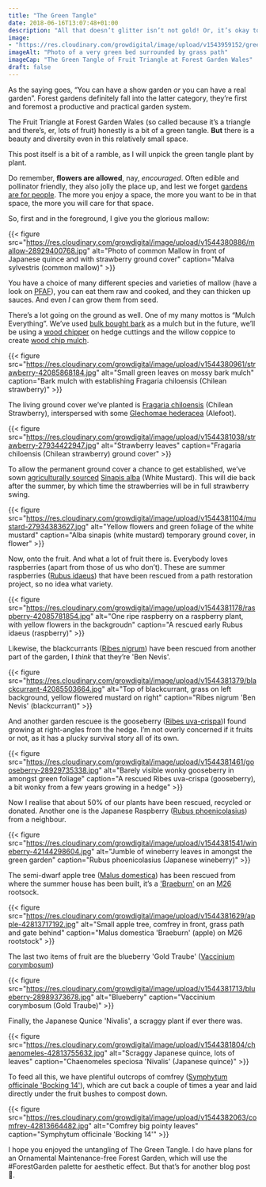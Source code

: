```yaml
---
title: "The Green Tangle"
date: 2018-06-16T13:07:48+01:00
description: "All that doesn’t glitter isn’t not gold! Or, it’s okay to have a green garden like a #ForestGarden"
image: 
- "https://res.cloudinary.com/growdigital/image/upload/v1543959152/green-triangle-42802735621.jpg"
imageAlt: "Photo of a very green bed surrounded by grass path"
imageCap: "The Green Tangle of Fruit Triangle at Forest Garden Wales"
draft: false
---
```


As the saying goes, “You can have a show garden _or_ you can have a real garden”. Forest gardens definitely fall into the latter category, they’re first and foremost a productive and practical garden system. 

The Fruit Triangle at Forest Garden Wales (so called because it’s a triangle and there’s, er, lots of fruit) honestly is a bit of a green tangle. **But** there is a beauty and diversity even in this relatively small space.

This post itself is a bit of a ramble, as I will unpick the green tangle plant by plant.

Do remember, **flowers are allowed**, nay, _encouraged_. Often edible and pollinator friendly, they also jolly the place up, and lest we forget [gardens are for people](https://mobile.twitter.com/ForestGdnWales/status/1008341790204841984). The more you enjoy a space, the more you want to be in that space, the more you will care for that space.

So, first and in the foreground, I give you the glorious mallow:

{{< figure src="https://res.cloudinary.com/growdigital/image/upload/v1544380886/mallow-28929400768.jpg" alt="Photo of common Mallow in front of Japanese quince and with strawberry ground cover" caption="Malva sylvestris (common mallow)" >}}

You have a choice of many different species and varieties of mallow (have a look on [PFAF](https://www.pfaf.org/)), you can eat them raw and cooked, and they can thicken up sauces. And even _I_ can grow them from seed.

There’s a lot going on the ground as well. One of my many mottos is “Mulch Everything”. We’ve used [bulk bought bark](https://www.forestgarden.wales/blog/unglamorous-grunt-work/) as a mulch but in the future, we’ll be using a [wood chipper](https://duckduckgo.com/?q=wood+chipper+domestic&t=ffab&iax=images&ia=images) on hedge cuttings and the willow coppice to create [wood chip mulch](https://www.forestgarden.wales/blog/does-woodchip-mulch-rob-nitrogen-from-the-soil/).

{{< figure src="https://res.cloudinary.com/growdigital/image/upload/v1544380961/strawberry-42085868184.jpg" alt="Small green leaves on mossy bark mulch" caption="Bark mulch with establishing Fragaria chiloensis (Chilean strawberry)" >}}

The living ground cover we’ve planted is [Fragaria chiloensis](https://www.pfaf.org/user/Plant.aspx?LatinName=Fragaria+chiloensis) (Chilean Strawberry), interspersed with some [Glechomae hederacea](https://www.pfaf.org/user/Plant.aspx?LatinName=Glechoma+hederacea) (Alefoot).

{{< figure src="https://res.cloudinary.com/growdigital/image/upload/v1544381038/strawberry-27934422947.jpg" alt="Strawberry leaves" caption="Fragaria chiloensis (Chilean strawberry) ground cover" >}}

To allow the permanent ground cover a chance to get established, we’ve sown [agriculturally sourced](https://www.cotswoldseeds.com/product/mustard-sinapis-alba) [Sinapis alba](https://www.pfaf.org/user/plant.aspx?LatinName=Sinapis+alba) (White Mustard). This will die back after the summer, by which time the strawberries will be in full strawberry swing.

{{< figure src="https://res.cloudinary.com/growdigital/image/upload/v1544381104/mustard-27934383627.jpg" alt="Yellow flowers and green foliage of the white mustard" caption="Alba sinapis (white mustard) temporary ground cover, in flower" >}} 

Now, onto the fruit. And what a lot of fruit there is. Everybody loves raspberries (apart from those of us who don’t). These are summer raspberries ([Rubus idaeus](https://www.pfaf.org/user/Plant.aspx?LatinName=Rubus+idaeus)) that have been rescued from a path restoration project, so no idea what variety.

{{< figure src="https://res.cloudinary.com/growdigital/image/upload/v1544381178/raspberry-42085781854.jpg" alt="One ripe raspberry on a raspberry plant, with yellow flowers in the backgroudn" caption="A rescued early Rubus idaeus (raspberry)" >}}

Likewise, the blackcurrants ([Ribes nigrum](https://www.pfaf.org/user/Plant.aspx?LatinName=Ribes+nigrum)) have been rescued from another part of the garden, I _think_ that they’re 'Ben Nevis'. 

{{< figure src="https://res.cloudinary.com/growdigital/image/upload/v1544381379/blackcurrant-42085503664.jpg" alt="Top of blackcurrant, grass on left background, yellow flowered mustard on right" caption="Ribes nigrum 'Ben Nevis' (blackcurrant)" >}}

And another garden rescuee is the gooseberry ([Ribes uva-crispa](https://www.pfaf.org/user/Plant.aspx?LatinName=Ribes+uva-crispa))I found growing at right-angles from the hedge. I’m not overly concerned if it fruits or not, as it has a plucky survival story all of its own. 

{{< figure src="https://res.cloudinary.com/growdigital/image/upload/v1544381461/gooseberry-28929735338.jpg" alt="Barely visible wonky gooseberry in amongst green foliage" caption="A rescued Ribes uva-crispa (gooseberry), a bit wonky from a few years growing in a hedge" >}}

Now I realise that about 50% of our plants have been rescued, recycled or donated. Another one is the Japanese Raspberry ([Rubus phoenicolasius](https://www.pfaf.org/user/plant.aspx?latinname=Rubus+phoenicolasius)) from a neighbour.

{{< figure src="https://res.cloudinary.com/growdigital/image/upload/v1544381541/wineberry-42144298604.jpg" alt="Jumble of wineberry leaves in amongst the green garden" caption="Rubus phoenicolasius (Japanese wineberry)" >}}

The semi-dwarf apple tree ([Malus domestica](https://www.pfaf.org/user/plant.aspx?LatinName=Malus+domestica)) has been rescued from where the summer house has been built, it’s a ['Braeburn'](https://www.orangepippin.com/apples/braeburn) on an [M26](https://www.forestgarden.wales/blog/rootstock-reference/) rootsock.

{{< figure src="https://res.cloudinary.com/growdigital/image/upload/v1544381629/apple-42813717192.jpg" alt="Small apple tree, comfrey in front, grass path and gate behind" caption="Malus domestica 'Braeburn' (apple) on M26 rootstock" >}}

The last two items of fruit are the blueberry 'Gold Traube' ([Vaccinium corymbosum](https://www.pfaf.org/user/Plant.aspx?LatinName=Vaccinium+corymbosum))

{{< figure src="https://res.cloudinary.com/growdigital/image/upload/v1544381713/blueberry-28989373678.jpg" alt="Blueberry" caption="Vaccinium corymbosum (Gold Traube)" >}}

Finally, the Japanese Qunice 'Nivalis', a scraggy plant if ever there was.

{{< figure src="https://res.cloudinary.com/growdigital/image/upload/v1544381804/chaenomeles-42813755632.jpg" alt="Scraggy Japanese quince, lots of leaves" caption="Chaenomeles speciosa 'Nivalis' (Japanese quince)" >}}

To feed all this, we have plentiful outcrops of comfrey ([Symphytum officinale 'Bocking 14'](https://www.pfaf.org/user/Plant.aspx?LatinName=Symphytum+officinale)), which are cut back a couple of times a year and laid directly under the fruit bushes to compost down.

{{< figure src="https://res.cloudinary.com/growdigital/image/upload/v1544382063/comfrey-42813664482.jpg" alt="Comfrey big pointy leaves" caption="Symphytum officinale 'Bocking 14'" >}}

I hope you enjoyed the untangling of The Green Tangle. I do have plans for an Ornamental Maintenance-free Forest Garden, which will use the #ForestGarden palette for aesthetic effect. But that’s for another blog post 🙂.
